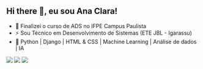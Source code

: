 ##  Hi there 👋, eu sou Ana Clara!

- 🔭 Finalizei o curso de ADS no IFPE Campus Paulista
- ⚡ Sou Técnico em Desenvolvimento de Sistemas (ETE JBL - Igarassu)
- 🌱 Python | Django | HTML & CSS | Machine Learning | Análise de dados | IA

<div>
  <a href="https://instagram.com/anaac_f" target="_blank"><img src="https://img.shields.io/badge/-Instagram-%23E4405F?style=for-the-badge&logo=instagram&logoColor=white" target="_blank"></a>
  <a href = "mailto:clara.fontes.ac@gmail.com"><img src="https://img.shields.io/badge/-Gmail-%23333?style=for-the-badge&logo=gmail&logoColor=white" target="_blank"></a>
  <a href="https://www.linkedin.com/in/ana-clara-fontes-9819b124b" target="_blank"><img src="https://img.shields.io/badge/-LinkedIn-%230077B5?style=for-the-badge&logo=linkedin&logoColor=white" target="_blank"></a> 

</div>
